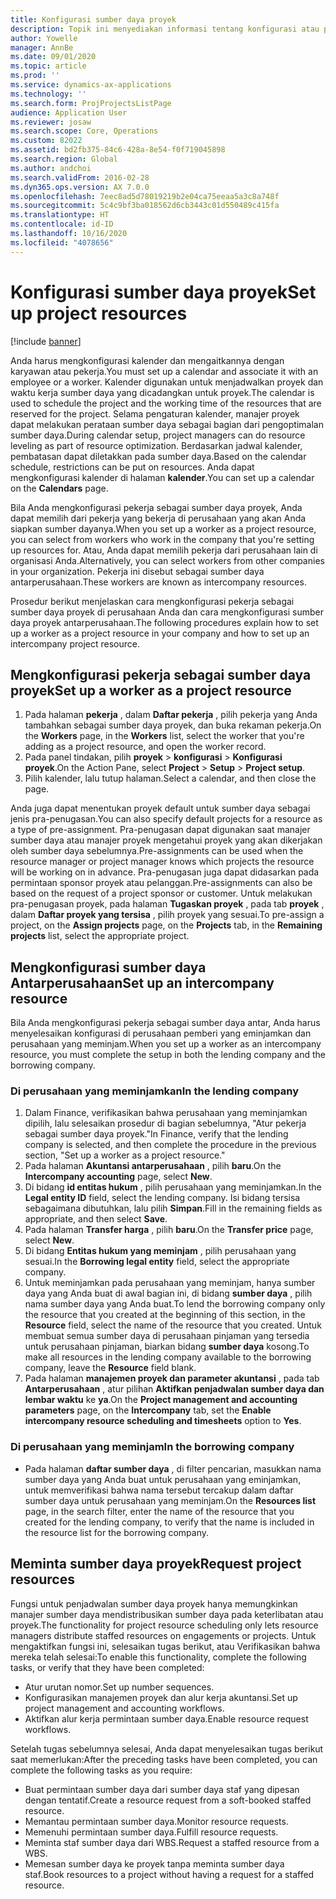 ```yaml
---
title: Konfigurasi sumber daya proyek
description: Topik ini menyediakan informasi tentang konfigurasi atau permintaan sumber daya proyek.
author: Yowelle
manager: AnnBe
ms.date: 09/01/2020
ms.topic: article
ms.prod: ''
ms.service: dynamics-ax-applications
ms.technology: ''
ms.search.form: ProjProjectsListPage
audience: Application User
ms.reviewer: josaw
ms.search.scope: Core, Operations
ms.custom: 82022
ms.assetid: bd2fb375-84c6-428a-8e54-f0f719045898
ms.search.region: Global
ms.author: andchoi
ms.search.validFrom: 2016-02-28
ms.dyn365.ops.version: AX 7.0.0
ms.openlocfilehash: 7eec8ad5d78019219b2e04ca75eeaa5a3c8a748f
ms.sourcegitcommit: 5c4c9bf3ba018562d6cb3443c01d550489c415fa
ms.translationtype: HT
ms.contentlocale: id-ID
ms.lasthandoff: 10/16/2020
ms.locfileid: "4078656"
---
```

# <a name="set-up-project-resources"></a><span data-ttu-id="a5f09-103">Konfigurasi sumber daya proyek</span><span class="sxs-lookup"><span data-stu-id="a5f09-103">Set up project resources</span></span>

[!include [banner](../includes/banner.md)]

<span data-ttu-id="a5f09-104">Anda harus mengkonfigurasi kalender dan mengaitkannya dengan karyawan atau pekerja.</span><span class="sxs-lookup"><span data-stu-id="a5f09-104">You must set up a calendar and associate it with an employee or a worker.</span></span> <span data-ttu-id="a5f09-105">Kalender digunakan untuk menjadwalkan proyek dan waktu kerja sumber daya yang dicadangkan untuk proyek.</span><span class="sxs-lookup"><span data-stu-id="a5f09-105">The calendar is used to schedule the project and the working time of the resources that are reserved for the project.</span></span> <span data-ttu-id="a5f09-106">Selama pengaturan kalender, manajer proyek dapat melakukan perataan sumber daya sebagai bagian dari pengoptimalan sumber daya.</span><span class="sxs-lookup"><span data-stu-id="a5f09-106">During calendar setup, project managers can do resource leveling as part of resource optimization.</span></span> <span data-ttu-id="a5f09-107">Berdasarkan jadwal kalender, pembatasan dapat diletakkan pada sumber daya.</span><span class="sxs-lookup"><span data-stu-id="a5f09-107">Based on the calendar schedule, restrictions can be put on resources.</span></span> <span data-ttu-id="a5f09-108">Anda dapat mengkonfigurasi kalender di halaman **kalender**.</span><span class="sxs-lookup"><span data-stu-id="a5f09-108">You can set up a calendar on the **Calendars** page.</span></span>

<span data-ttu-id="a5f09-109">Bila Anda mengkonfigurasi pekerja sebagai sumber daya proyek, Anda dapat memilih dari pekerja yang bekerja di perusahaan yang akan Anda siapkan sumber dayanya.</span><span class="sxs-lookup"><span data-stu-id="a5f09-109">When you set up a worker as a project resource, you can select from workers who work in the company that you're setting up resources for.</span></span> <span data-ttu-id="a5f09-110">Atau, Anda dapat memilih pekerja dari perusahaan lain di organisasi Anda.</span><span class="sxs-lookup"><span data-stu-id="a5f09-110">Alternatively, you can select workers from other companies in your organization.</span></span> <span data-ttu-id="a5f09-111">Pekerja ini disebut sebagai sumber daya antarperusahaan.</span><span class="sxs-lookup"><span data-stu-id="a5f09-111">These workers are known as intercompany resources.</span></span>

<span data-ttu-id="a5f09-112">Prosedur berikut menjelaskan cara mengkonfigurasi pekerja sebagai sumber daya proyek di perusahaan Anda dan cara mengkonfigurasi sumber daya proyek antarperusahaan.</span><span class="sxs-lookup"><span data-stu-id="a5f09-112">The following procedures explain how to set up a worker as a project resource in your company and how to set up an intercompany project resource.</span></span>

## <a name="set-up-a-worker-as-a-project-resource"></a><span data-ttu-id="a5f09-113">Mengkonfigurasi pekerja sebagai sumber daya proyek</span><span class="sxs-lookup"><span data-stu-id="a5f09-113">Set up a worker as a project resource</span></span>

1. <span data-ttu-id="a5f09-114">Pada halaman **pekerja** , dalam **Daftar pekerja** , pilih pekerja yang Anda tambahkan sebagai sumber daya proyek, dan buka rekaman pekerja.</span><span class="sxs-lookup"><span data-stu-id="a5f09-114">On the **Workers** page, in the **Workers** list, select the worker that you're adding as a project resource, and open the worker record.</span></span>
2. <span data-ttu-id="a5f09-115">Pada panel tindakan, pilih **proyek** &gt; **konfigurasi** &gt; **Konfigurasi proyek**.</span><span class="sxs-lookup"><span data-stu-id="a5f09-115">On the Action Pane, select **Project** &gt; **Setup** &gt; **Project setup**.</span></span>
3. <span data-ttu-id="a5f09-116">Pilih kalender, lalu tutup halaman.</span><span class="sxs-lookup"><span data-stu-id="a5f09-116">Select a calendar, and then close the page.</span></span>

<span data-ttu-id="a5f09-117">Anda juga dapat menentukan proyek default untuk sumber daya sebagai jenis pra-penugasan.</span><span class="sxs-lookup"><span data-stu-id="a5f09-117">You can also specify default projects for a resource as a type of pre-assignment.</span></span> <span data-ttu-id="a5f09-118">Pra-penugasan dapat digunakan saat manajer sumber daya atau manajer proyek mengetahui proyek yang akan dikerjakan oleh sumber daya sebelumnya.</span><span class="sxs-lookup"><span data-stu-id="a5f09-118">Pre-assignments can be used when the resource manager or project manager knows which projects the resource will be working on in advance.</span></span> <span data-ttu-id="a5f09-119">Pra-penugasan juga dapat didasarkan pada permintaan sponsor proyek atau pelanggan.</span><span class="sxs-lookup"><span data-stu-id="a5f09-119">Pre-assignments can also be based on the request of a project sponsor or customer.</span></span> <span data-ttu-id="a5f09-120">Untuk melakukan pra-penugasan proyek, pada halaman **Tugaskan proyek** , pada tab **proyek** , dalam **Daftar proyek yang tersisa** , pilih proyek yang sesuai.</span><span class="sxs-lookup"><span data-stu-id="a5f09-120">To pre-assign a project, on the **Assign projects** page, on the **Projects** tab, in the **Remaining projects** list, select the appropriate project.</span></span>

## <a name="set-up-an-intercompany-resource"></a><span data-ttu-id="a5f09-121">Mengkonfigurasi sumber daya Antarperusahaan</span><span class="sxs-lookup"><span data-stu-id="a5f09-121">Set up an intercompany resource</span></span>

<span data-ttu-id="a5f09-122">Bila Anda mengkonfigurasi pekerja sebagai sumber daya antar, Anda harus menyelesaikan konfigurasi di perusahaan pemberi yang eminjamkan dan perusahaan yang meminjam.</span><span class="sxs-lookup"><span data-stu-id="a5f09-122">When you set up a worker as an intercompany resource, you must complete the setup in both the lending company and the borrowing company.</span></span>

### <a name="in-the-lending-company"></a><span data-ttu-id="a5f09-123">Di perusahaan yang meminjamkan</span><span class="sxs-lookup"><span data-stu-id="a5f09-123">In the lending company</span></span>

1. <span data-ttu-id="a5f09-124">Dalam Finance, verifikasikan bahwa perusahaan yang meminjamkan dipilih, lalu selesaikan prosedur di bagian sebelumnya, "Atur pekerja sebagai sumber daya proyek."</span><span class="sxs-lookup"><span data-stu-id="a5f09-124">In Finance, verify that the lending company is selected, and then complete the procedure in the previous section, "Set up a worker as a project resource."</span></span>
2. <span data-ttu-id="a5f09-125">Pada halaman **Akuntansi antarperusahaan** , pilih **baru**.</span><span class="sxs-lookup"><span data-stu-id="a5f09-125">On the **Intercompany accounting** page, select **New**.</span></span>
3. <span data-ttu-id="a5f09-126">Di bidang **id entitas hukum** , pilih perusahaan yang meminjamkan.</span><span class="sxs-lookup"><span data-stu-id="a5f09-126">In the **Legal entity ID** field, select the lending company.</span></span> <span data-ttu-id="a5f09-127">Isi bidang tersisa sebagaimana dibutuhkan, lalu pilih **Simpan**.</span><span class="sxs-lookup"><span data-stu-id="a5f09-127">Fill in the remaining fields as appropriate, and then select **Save**.</span></span>
4. <span data-ttu-id="a5f09-128">Pada halaman **Transfer harga** , pilih **baru**.</span><span class="sxs-lookup"><span data-stu-id="a5f09-128">On the **Transfer price** page, select **New**.</span></span>
5. <span data-ttu-id="a5f09-129">Di bidang **Entitas hukum yang meminjam** , pilih perusahaan yang sesuai.</span><span class="sxs-lookup"><span data-stu-id="a5f09-129">In the **Borrowing legal entity** field, select the appropriate company.</span></span>
6. <span data-ttu-id="a5f09-130">Untuk meminjamkan pada perusahaan yang meminjam, hanya sumber daya yang Anda buat di awal bagian ini, di bidang **sumber daya** , pilih nama sumber daya yang Anda buat.</span><span class="sxs-lookup"><span data-stu-id="a5f09-130">To lend the borrowing company only the resource that you created at the beginning of this section, in the **Resource** field, select the name of the resource that you created.</span></span> <span data-ttu-id="a5f09-131">Untuk membuat semua sumber daya di perusahaan pinjaman yang tersedia untuk perusahaan pinjaman, biarkan bidang **sumber daya** kosong.</span><span class="sxs-lookup"><span data-stu-id="a5f09-131">To make all resources in the lending company available to the borrowing company, leave the **Resource** field blank.</span></span>
7. <span data-ttu-id="a5f09-132">Pada halaman **manajemen proyek dan parameter akuntansi** , pada tab **Antarperusahaan** , atur pilihan **Aktifkan penjadwalan sumber daya dan lembar waktu** ke **ya**.</span><span class="sxs-lookup"><span data-stu-id="a5f09-132">On the **Project management and accounting parameters** page, on the **Intercompany** tab, set the **Enable intercompany resource scheduling and timesheets** option to **Yes**.</span></span>

### <a name="in-the-borrowing-company"></a><span data-ttu-id="a5f09-133">Di perusahaan yang meminjam</span><span class="sxs-lookup"><span data-stu-id="a5f09-133">In the borrowing company</span></span>

- <span data-ttu-id="a5f09-134">Pada halaman **daftar sumber daya** , di filter pencarian, masukkan nama sumber daya yang Anda buat untuk perusahaan yang eminjamkan, untuk memverifikasi bahwa nama tersebut tercakup dalam daftar sumber daya untuk perusahaan yang meminjam.</span><span class="sxs-lookup"><span data-stu-id="a5f09-134">On the **Resources list** page, in the search filter, enter the name of the resource that you created for the lending company, to verify that the name is included in the resource list for the borrowing company.</span></span>

## <a name="request-project-resources"></a><span data-ttu-id="a5f09-135">Meminta sumber daya proyek</span><span class="sxs-lookup"><span data-stu-id="a5f09-135">Request project resources</span></span>
<span data-ttu-id="a5f09-136">Fungsi untuk penjadwalan sumber daya proyek hanya memungkinkan manajer sumber daya mendistribusikan sumber daya pada keterlibatan atau proyek.</span><span class="sxs-lookup"><span data-stu-id="a5f09-136">The functionality for project resource scheduling only lets resource managers distribute staffed resources on engagements or projects.</span></span> <span data-ttu-id="a5f09-137">Untuk mengaktifkan fungsi ini, selesaikan tugas berikut, atau Verifikasikan bahwa mereka telah selesai:</span><span class="sxs-lookup"><span data-stu-id="a5f09-137">To enable this functionality, complete the following tasks, or verify that they have been completed:</span></span>

- <span data-ttu-id="a5f09-138">Atur urutan nomor.</span><span class="sxs-lookup"><span data-stu-id="a5f09-138">Set up number sequences.</span></span>
- <span data-ttu-id="a5f09-139">Konfigurasikan manajemen proyek dan alur kerja akuntansi.</span><span class="sxs-lookup"><span data-stu-id="a5f09-139">Set up project management and accounting workflows.</span></span>
- <span data-ttu-id="a5f09-140">Aktifkan alur kerja permintaan sumber daya.</span><span class="sxs-lookup"><span data-stu-id="a5f09-140">Enable resource request workflows.</span></span>

<span data-ttu-id="a5f09-141">Setelah tugas sebelumnya selesai, Anda dapat menyelesaikan tugas berikut saat memerlukan:</span><span class="sxs-lookup"><span data-stu-id="a5f09-141">After the preceding tasks have been completed, you can complete the following tasks as you require:</span></span>

- <span data-ttu-id="a5f09-142">Buat permintaan sumber daya dari sumber daya staf yang dipesan dengan tentatif.</span><span class="sxs-lookup"><span data-stu-id="a5f09-142">Create a resource request from a soft-booked staffed resource.</span></span>
- <span data-ttu-id="a5f09-143">Memantau permintaan sumber daya.</span><span class="sxs-lookup"><span data-stu-id="a5f09-143">Monitor resource requests.</span></span>
- <span data-ttu-id="a5f09-144">Memenuhi permintaan sumber daya.</span><span class="sxs-lookup"><span data-stu-id="a5f09-144">Fulfill resource requests.</span></span>
- <span data-ttu-id="a5f09-145">Meminta staf sumber daya dari WBS.</span><span class="sxs-lookup"><span data-stu-id="a5f09-145">Request a staffed resource from a WBS.</span></span>
- <span data-ttu-id="a5f09-146">Memesan sumber daya ke proyek tanpa meminta sumber daya staf.</span><span class="sxs-lookup"><span data-stu-id="a5f09-146">Book resources to a project without having a request for a staffed resource.</span></span>
